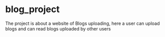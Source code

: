 # blog_project
The project is about a website of Blogs uploading, here a user can upload blogs and can read blogs uploaded by other users

